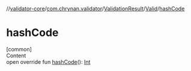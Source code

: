 //[validator-core](../../../../index.md)/[com.chrynan.validator](../../index.md)/[ValidationResult](../index.md)/[Valid](index.md)/[hashCode](hash-code.md)



# hashCode  
[common]  
Content  
open override fun [hashCode](hash-code.md)(): [Int](https://kotlinlang.org/api/latest/jvm/stdlib/kotlin/-int/index.html)  



